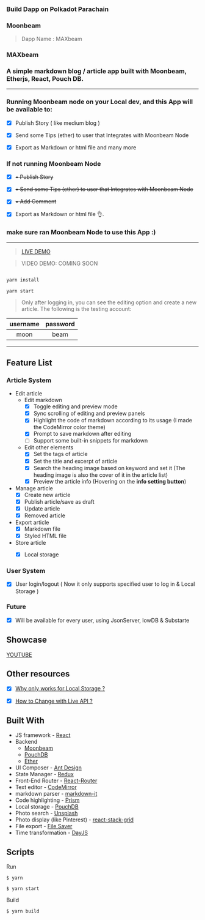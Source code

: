 
### Build Dapp on Polkadot Parachain

### Moonbeam 

> Dapp Name : MAXbeam


### MAXbeam

### A simple markdown blog / article app built with Moonbeam, Etherjs, React, Pouch DB.
---


### Running Moonbeam node on your Local dev, and this App will be available to:

- [x] Publish Story ( like medium blog ) 

- [x] Send some Tips (ether) to user that Integrates with  Moonbeam Node  

- [x] Export as Markdown or html file and many more 

### If not running Moonbeam Node
- [x] <del>• Publish Story </del> 

- [x] <del>• Send some Tips (ether) to user that Integrates with  Moonbeam Node  </del> 

- [x] <del>• Add Comment  </del> 

- [x] Export as Markdown or html file 👌.

### make sure ran Moonbeam Node to use this App :)
---

> [LIVE DEMO](https://maxbeam-app.web.app/)


> VIDEO DEMO: COMING SOON

```bash

yarn install

yarn start
```

> Only after logging in, you can see the editing option and create a new article. The following is the testing account:

| username | password |
| :------: | :------: |
| moon     | beam  |

---


## Feature List

### Article System

- Edit article
  - Edit markdown
    - [x] Toggle editing and preview mode
    - [x] Sync scrolling of editing and preview panels
    - [x] Highlight the code of markdown according to its usage (I made the CodeMirror color theme)
    - [x] Prompt to save markdown after editing
    - [ ] Support some built-in snippets for markdown
  - Edit other elements
    - [x] Set the tags of article
    - [x] Set the title and excerpt of article
    - [x] Search the heading image based on keyword and set it (The heading image is also the cover of it in the article list)
    - [x] Preview the article info (Hovering on the **info setting button**)
- Manage article
  - [x] Create new article
  - [x] Publish article/save as draft
  - [x] Update article
  - [x] Removed article
- Export article
  - [x] Markdown file
  - [x] Styled HTML file
- Store article
  - [x] Local storage


### User System

- [x] User login/logout ( Now it only supports specified user to log in & Local Storage )

### Future

- [x] Will be available for every user, using JsonServer, lowDB & Substarte


## Showcase 

[YOUTUBE](youtube.com)


## Other resources

- [x] [Why only works for Local Storage ?](.com)

- [x] [How to Change with Live API ?](.com)

## Built With

- JS framework - [React](https://github.com/facebook/react/)
- Backend
   - [Moonbeam](https://docs.moonbeam.network/)
   - [PouchDB](https://github.com/pouchdb/pouchdb/)
   - [Ether](https://docs.ethers.io/)
- UI Composer - [Ant Design](https://github.com/ant-design/ant-design/)
- State Manager - [Redux](https://github.com/reactjs/redux/)
- Front-End Router - [React-Router](https://github.com/ReactTraining/react-router)
- Text editor - [CodeMirror](https://github.com/codemirror/CodeMirror/)
- markdown parser - [markdown-it](https://github.com/markdown-it/markdown-it/)
- Code highlighting - [Prism](https://github.com/PrismJS/prism/)
- Local storage - [PouchDB](https://github.com/pouchdb/pouchdb/)
- Photo search - [Unsplash](https://github.com/unsplash/unsplash-js)
- Photo display (like Pinterest) - [react-stack-grid](https://github.com/tsuyoshiwada/react-stack-grid)
- File export - [File Saver](https://github.com/eligrey/FileSaver.js/)
- Time transformation - [DayJS](https://github.com/iamkun/dayjs)

## Scripts

Run

```
$ yarn 

$ yarn start
```

Build

```
$ yarn build
```
